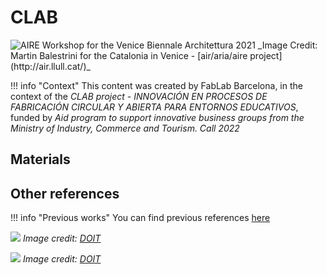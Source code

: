 # CLAB

<img src="https://live.staticflickr.com/65535/51719385193_74ef294e8c_k.jpg" alt="AIRE Workshop for the Venice Biennale Architettura 2021">
_Image Credit: Martin Balestrini for the Catalonia in Venice - [air/aria/aire project](http://air.llull.cat/)_

!!! info "Context"
	This content was created by FabLab Barcelona, in the context of the _CLAB project - INNOVACIÓN EN PROCESOS DE FABRICACIÓN CIRCULAR Y ABIERTA PARA ENTORNOS EDUCATIVOS_, funded by _Aid program to support innovative business groups from the Ministry of Industry, Commerce and Tourism. Call 2022_

## Materials

<!-- {{ get_snippet_rel('docs/includes/tutorials/index.md') }} -->

## Other references

!!! info "Previous works"
	You can find previous references [here](https://docs.smartcitizen.me/Resources/Education/)

![](/assets/images/doit.png)
_Image credit: [DOIT](https://doit-europe.net)_

<!-- {{ get_snippet_rel('docs/includes/education/en/index.md') }} -->

![](/assets/images/learningbydoing.png)
_Image credit: [DOIT](https://doit-europe.net)_
